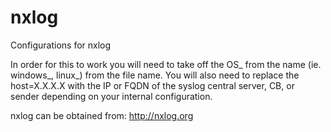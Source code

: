nxlog
=====

Configurations for nxlog

In order for this to work you will need to take off the OS_ from the name (ie. windows_, linux_) from the file name. You will also need to replace the host=X.X.X.X with the IP or FQDN of the syslog central server, CB, or sender depending on your internal configuration.

nxlog can be obtained from:
http://nxlog.org

